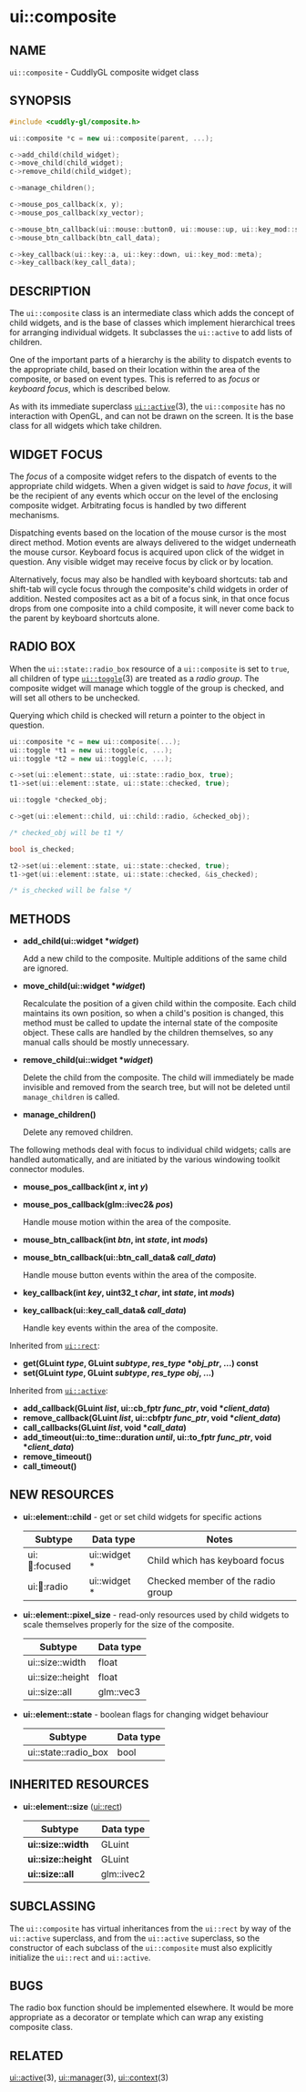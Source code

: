ui::composite
=============

## NAME ##

`ui::composite` - CuddlyGL composite widget class

## SYNOPSIS ##

```cpp
#include <cuddly-gl/composite.h>

ui::composite *c = new ui::composite(parent, ...);

c->add_child(child_widget);
c->move_child(child_widget);
c->remove_child(child_widget);

c->manage_children();

c->mouse_pos_callback(x, y);
c->mouse_pos_callback(xy_vector);

c->mouse_btn_callback(ui::mouse::button0, ui::mouse::up, ui::key_mod::shift);
c->mouse_btn_callback(btn_call_data);

c->key_callback(ui::key::a, ui::key::down, ui::key_mod::meta);
c->key_callback(key_call_data);
```

## DESCRIPTION ##

The `ui::composite` class is an intermediate class which adds the
concept of child widgets, and is the base of classes which implement
hierarchical trees for arranging individual widgets.  It subclasses
the `ui::active` to add lists of children.

One of the important parts of a hierarchy is the ability to dispatch
events to the appropriate child, based on their location within the
area of the composite, or based on event types.  This is referred to
as *focus* or *keyboard focus*, which is described below.

As with its immediate superclass [`ui::active`](ui-active.md)(3), the
`ui::composite` has no interaction with OpenGL, and can not be drawn
on the screen.  It is the base class for all widgets which take
children.

## WIDGET FOCUS ##

The *focus* of a composite widget refers to the dispatch of events to
the appropriate child widgets.  When a given widget is said to *have
focus*, it will be the recipient of any events which occur on the
level of the enclosing composite widget.  Arbitrating focus is handled
by two different mechanisms.

Dispatching events based on the location of the mouse cursor is the
most direct method.  Motion events are always delivered to the widget
underneath the mouse cursor.  Keyboard focus is acquired upon click of
the widget in question.  Any visible widget may receive focus by click
or by location.

Alternatively, focus may also be handled with keyboard shortcuts:  tab
and shift-tab will cycle focus through the composite's child widgets
in order of addition.  Nested composites act as a bit of a focus sink,
in that once focus drops from one composite into a child composite, it
will never come back to the parent by keyboard shortcuts alone.

## RADIO BOX ##

When the `ui::state::radio_box` resource of a `ui::composite` is set
to `true`, all children of type [`ui::toggle`](ui-toggle.md)(3) are
treated as a *radio group*.  The composite widget will manage which
toggle of the group is checked, and will set all others to be
unchecked.

Querying which child is checked will return a pointer to the object in
question.

```cpp
ui::composite *c = new ui::composite(...);
ui::toggle *t1 = new ui::toggle(c, ...);
ui::toggle *t2 = new ui::toggle(c, ...);

c->set(ui::element::state, ui::state::radio_box, true);
t1->set(ui::element::state, ui::state::checked, true);

ui::toggle *checked_obj;

c->get(ui::element::child, ui::child::radio, &checked_obj);

/* checked_obj will be t1 */

bool is_checked;

t2->set(ui::element::state, ui::state::checked, true);
t1->get(ui::element::state, ui::state::checked, &is_checked);

/* is_checked will be false */
```

## METHODS ##

* **add_child(ui::widget \*_widget_)**

  Add a new child to the composite.  Multiple additions of the same child
  are ignored.

* **move_child(ui::widget \*_widget_)**

  Recalculate the position of a given child within the composite.
  Each child maintains its own position, so when a child's position is
  changed, this method must be called to update the internal state of
  the composite object.  These calls are handled by the children
  themselves, so any manual calls should be mostly unnecessary.

* **remove_child(ui::widget \*_widget_)**

  Delete the child from the composite.  The child will immediately be
  made invisible and removed from the search tree, but will not be
  deleted until `manage_children` is called.

* **manage_children()**

  Delete any removed children.

The following methods deal with focus to individual child widgets;
calls are handled automatically, and are initiated by the various
windowing toolkit connector modules.

* **mouse_pos_callback(int _x_, int _y_)**
* **mouse_pos_callback(glm::ivec2& _pos_)**

  Handle mouse motion within the area of the composite.

* **mouse_btn_callback(int _btn_, int _state_, int _mods_)**
* **mouse_btn_callback(ui::btn_call_data& _call_data_)**

  Handle mouse button events within the area of the composite.

* **key_callback(int _key_, uint32_t _char_, int _state_, int _mods_)**
* **key_callback(ui::key_call_data& _call_data_)**

  Handle key events within the area of the composite.

Inherited from [`ui::rect`](ui-rect.md):

* **get(GLuint _type_, GLuint _subtype_, _res_type_ \*_obj_ptr_, ...) const**
* **set(GLuint _type_, GLuint _subtype_, _res_type_ _obj_, ...)**

Inherited from [`ui::active`](ui-active.md):

* **add_callback(GLuint _list_, ui::cb_fptr _func_ptr_, void \*_client_data_)**
* **remove_callback(GLuint _list_, ui::cbfptr _func_ptr_, void \*_client_data_)**
* **call_callbacks(GLuint _list_, void \*_call_data_)**
* **add_timeout(ui::to_time::duration _until_, ui::to_fptr _func_ptr_, void \*_client_data_)**
* **remove_timeout()**
* **call_timeout()**

## NEW RESOURCES ##

* **ui::element::child** - get or set child widgets for specific actions

  | Subtype            | Data type    | Notes                             |
  | ------------------ | ------------ | --------------------------------- |
  | ui::child::focused | ui::widget * | Child which has keyboard focus    |
  | ui::child::radio   | ui::widget * | Checked member of the radio group |

* **ui::element::pixel_size** - read-only resources used by child
  widgets to scale themselves properly for the size of the composite.

  | Subtype          | Data type |
  | ---------------- | --------- |
  | ui::size::width  | float     |
  | ui::size::height | float     |
  | ui::size::all    | glm::vec3 |

* **ui::element::state** - boolean flags for changing widget behaviour

  | Subtype              | Data type |
  | -------------------- | --------- |
  | ui::state::radio_box | bool      |

## INHERITED RESOURCES ##

* **ui::element::size** ([ui::rect](ui-rect.md))

  | Subtype              | Data type  |
  | -------------------- | ---------- |
  | **ui::size::width**  | GLuint     |
  | **ui::size::height** | GLuint     |
  | **ui::size::all**    | glm::ivec2 |

## SUBCLASSING ##

The `ui::composite` has virtual inheritances from the `ui::rect` by
way of the `ui::active` superclass, and from the `ui::active`
superclass, so the constructor of each subclass of the `ui::composite`
must also explicitly initialize the `ui::rect` and `ui::active`.

## BUGS ##

The radio box function should be implemented elsewhere.  It would be
more appropriate as a decorator or template which can wrap any
existing composite class.

## RELATED ##

[ui::active](ui-active.md)(3), [ui::manager](ui-manager.md)(3),
[ui::context](ui-context.md)(3)

